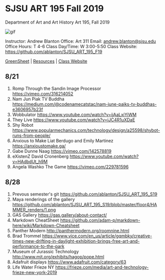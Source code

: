 **SJSU ART 195 Fall 2019**
======================
Department of Art and Art History
Art 195, Fall 2019

![gif](http://i.imgur.com/TuOehiT.gif)

Instructor: Andrew Blanton
Office: Art 311
Email: andrew.blanton@sjsu.edu
Office Hours: T 4-6
Class Day/Time: W 3:00-5:50
Class Website: https://github.com/ablanton/SJSU_ART_195_F19

[GreenSheet](https://github.com/ablanton/SJSU_ART_195_F19/blob/master/GREENSHEET.md)
| [Resources](https://github.com/ablanton/SJSU_ART_195_F19/blob/master/RESOURCES.md)
| [Class Website](https://github.com/ablanton/SJSU_ART_195_F19)

8/21
---------

1. Romp Through the Sandin Image Processor https://vimeo.com/316214052
2. Nam Jun Piak TV Buddha https://medium.com/@codenamecatstac/nam-june-paiks-tv-buddhas-e3606957b23f
3. Wobbulator https://www.youtube.com/watch?v=ijAaLxiYiWM
4. They Live https://www.youtube.com/watch?v=iJC4R1uXDaE
5. Shy Robot https://www.popularmechanics.com/technology/design/a25598/shybot-runs-from-people/
6. Anxious to Make Liat Berdugo and Emily Martinez https://anxioustomake.ga/
7. Gabe Dunne Naag https://vimeo.com/142578819
8. eXistenZ David Cronenberg https://www.youtube.com/watch?v=HAdbdUt_h9M
9. Angela Washko The Game https://vimeo.com/229781596

8/28
---------

1. Prevous semester's git https://github.com/ablanton/SJSU_ART_195_S19
2. Maya renderings of the gallery https://github.com/ablanton/SJSU_ART_195_S19/blob/master/floor4/HAMMER_renders/1.png
3. GAS Gallery https://gas.gallery/about-contact/
4. Markdown CheatSheet https://github.com/adam-p/markdown-here/wiki/Markdown-Cheatsheet
5. Panther Modern http://panthermodern.org/roomnine.html
6. Brad Trommel https://www.vice.com/en_us/article/gqmbky/creative-times-new-drifting-in-daylight-exhibition-brings-free-art-and-performance-to-the-park
7. Museum of Jurassic Technology http://www.mjt.org/exhibits/hagop/pope.html
8. Adafruit displays https://www.adafruit.com/category/63
9. Life Water Frieze NY https://frieze.com/media/art-and-technology-frieze-new-york-2019

